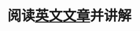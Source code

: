 # 阅读[英文文章](https://www.digitalocean.com/community/tutorials/java-singleton-design-pattern-best-practices-examples)并讲解
